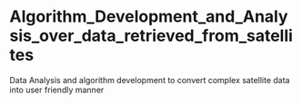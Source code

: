 # Algorithm_Development_and_Analysis_over_data_retrieved_from_satellites
Data Analysis and algorithm development to convert complex satellite data into user friendly manner
